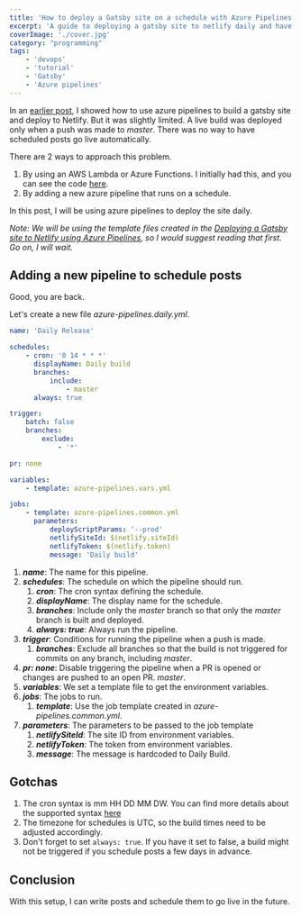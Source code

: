 ```yaml
---
title: 'How to deploy a Gatsby site on a schedule with Azure Pipelines'
excerpt: 'A guide to deploying a gatsby site to netlify daily and have scheduled posts automatically go live by triggering Azure pipelines on a schedule'
coverImage: './cover.jpg'
category: "programming"
tags:
    - 'devops'
    - 'tutorial'
    - 'Gatsby'
    - 'Azure pipelines'
---
```


In an [earlier post](./deploy-gatsby-site-netlify-azure-pipelines), I showed how to use azure pipelines to build a gatsby site and deploy to Netlify. But it was slightly limited. A live build was deployed only when a push was made to _master_. There was no way to have scheduled posts go live automatically.

There are 2 ways to approach this problem.

1. By using an AWS Lambda or Azure Functions. I initially had this, and you can see the code [here](https://github.com/AnkurSheel/BlogFunctions).
1. By adding a new azure pipeline that runs on a schedule.

In this post, I will be using azure pipelines to deploy the site daily.

_Note: We will be using the template files created in the [Deploying a Gatsby site to Netlify using Azure Pipelines](./deploy-gatsby-site-netlify-azure-pipelines), so I would suggest reading that first. Go on, I will wait._

## Adding a new pipeline to schedule posts

Good, you are back.

Let's create a new file _azure-pipelines.daily.yml_.

```yaml
name: 'Daily Release'

schedules:
    - cron: '0 14 * * *'
      displayName: Daily build
      branches:
          include:
              - master
      always: true

trigger:
    batch: false
    branches:
        exclude:
            - '*'

pr: none

variables:
    - template: azure-pipelines.vars.yml

jobs:
    - template: azure-pipelines.common.yml
      parameters:
          deployScriptParams: '--prod'
          netlifySiteId: $(netlify.siteId)
          netlifyToken: $(netlify.token)
          message: 'Daily build'
```

1. **_name_**: The name for this pipeline.
1. **_schedules_**: The schedule on which the pipeline should run.
    1. **_cron_**: The cron syntax defining the schedule.
    1. **_displayName_**: The display name for the schedule.
    1. **_branches_**: Include only the _master_ branch so that only the _master_ branch is built and deployed.
    1. **_always: true_**: Always run the pipeline.
1. **_trigger_**: Conditions for running the pipeline when a push is made.
    1. **_branches_**: Exclude all branches so that the build is not triggered for commits on any branch, including _master_.
1. **_pr: none_**: Disable triggering the pipeline when a PR is opened or changes are pushed to an open PR. _master_.
1. **_variables_**: We set a template file to get the environment variables.
1. **_jobs_**: The jobs to run.
    1. **_template_**: Use the job template created in _azure-pipelines.common.yml_.
1. **_parameters_**: The parameters to be passed to the job template
    1. **_netlifySiteId_**: The site ID from environment variables.
    1. **_netlifyToken_**: The token from environment variables.
    1. **_message_**: The message is hardcoded to Daily Build.

## Gotchas

1. The cron syntax is mm HH DD MM DW. You can find more details about the supported syntax [here](https://docs.microsoft.com/en-us/azure/devops/pipelines/build/triggers?view=azure-devops&tabs=yaml#supported-cron-syntax)
1. The timezone for schedules is UTC, so the build times need to be adjusted accordingly.
1. Don't forget to set `always: true`. If you have it set to false, a build might not be triggered if you schedule posts a few days in advance.

## Conclusion

With this setup, I can write posts and schedule them to go live in the future.
